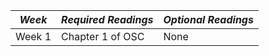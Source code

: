 | *Week*        | *Required Readings* | *Optional Readings*  |
| ------------- | ------------------- | -------------------- |
| Week 1        | Chapter 1 of OSC    | None                 |
